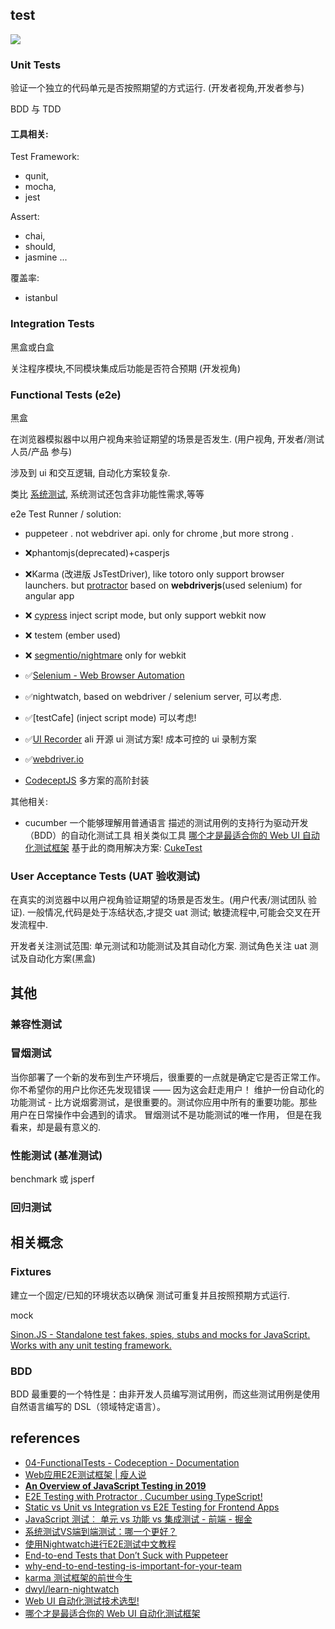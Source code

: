 ## test

![](https://www.testwo.com/attachments/13831/1523929648725.jpg)

### Unit Tests

验证一个独立的代码单元是否按照期望的方式运行. (开发者视角,开发者参与)

BDD 与 TDD

#### 工具相关:

Test Framework:
- qunit,
- mocha,
- jest

Assert:
- chai,
- should,
- jasmine ...

覆盖率:
- istanbul

### Integration Tests

黑盒或白盒

关注程序模块,不同模块集成后功能是否符合预期 (开发视角)

### Functional Tests (e2e)

黑盒

在浏览器模拟器中以用户视角来验证期望的场景是否发生. (用户视角, 开发者/测试人员/产品 参与)

涉及到 ui 和交互逻辑, 自动化方案较复杂.

类比 [系统测试](https://www.testwo.com/article/1248), 系统测试还包含非功能性需求,等等


e2e Test Runner / solution:

- puppeteer . not webdriver api. only for chrome ,but more strong .
- ❌phantomjs(deprecated)+casperjs
- ❌Karma (改进版 JsTestDriver), like totoro only support browser launchers. but [protractor](https://github.com/angular/protractor) based on **webdriverjs**(used selenium) for angular app
- ❌ [cypress](https://www.cypress.io/) inject script mode, but only support webkit now
- ❌ testem (ember used)
- ❌ [segmentio/nightmare](https://github.com/segmentio/nightmare) only for webkit

- ✅[Selenium - Web Browser Automation](https://docs.seleniumhq.org/)
- ✅nightwatch, based on webdriver / selenium server, 可以考虑.
- ✅[testCafe] (inject script mode) 可以考虑!
- ✅[UI Recorder](https://uirecorder.com/) ali 开源 ui 测试方案! 成本可控的 ui 录制方案
- ✅[webdriver.io](https://webdriver.io/docs/boilerplate.html)
- [CodeceptJS](https://codecept.io/) 多方案的高阶封装

其他相关:

-  cucumber 一个能够理解用普通语言 描述的测试用例的支持行为驱动开发（BDD）的自动化测试工具
  相关类似工具 [哪个才是最适合你的 Web UI 自动化测试框架](https://zhuanlan.zhihu.com/p/30385812)
  基于此的商用解决方案: [CukeTest](http://cuketest.com/)

### User Acceptance Tests (UAT 验收测试)

在真实的浏览器中以用户视角验证期望的场景是否发生。(用户代表/测试团队 验证).
一般情况,代码是处于冻结状态,才提交 uat 测试; 敏捷流程中,可能会交叉在开发流程中.


开发者关注测试范围: 单元测试和功能测试及其自动化方案.
测试角色关注 uat 测试及自动化方案(黑盒)

其他
----

### 兼容性测试


### 冒烟测试

当你部署了一个新的发布到生产环境后，很重要的一点就是确定它是否正常工作。你不希望你的用户比你还先发现错误 —— 因为这会赶走用户！
维护一份自动化的功能测试 - 比方说烟雾测试，是很重要的。测试你应用中所有的重要功能。那些用户在日常操作中会遇到的请求。
冒烟测试不是功能测试的唯一作用， 但是在我看来，却是最有意义的.

### 性能测试 (基准测试)

benchmark 或 jsperf


### 回归测试



## 相关概念

###  Fixtures

建立一个固定/已知的环境状态以确保 测试可重复并且按照预期方式运行.

mock

[Sinon.JS - Standalone test fakes, spies, stubs and mocks for JavaScript. Works with any unit testing framework.](https://sinonjs.org/)

### BDD

BDD 最重要的一个特性是：由非开发人员编写测试用例，而这些测试用例是使用自然语言编写的 DSL（领域特定语言）。


## references

- [04-FunctionalTests - Codeception - Documentation](https://codeception.com/docs/04-FunctionalTests)
- [Web应用E2E测试框架 | 瘦人说](https://slender-man.github.io/2013/06/30/2013-06-30-e2e-testing-of-web-application/)
- [**An Overview of JavaScript Testing in 2019**](https://medium.com/welldone-software/an-overview-of-javascript-testing-in-2019-264e19514d0a)
- [E2E Testing with Protractor , Cucumber using TypeScript!](https://medium.com/@igniteram/e2e-testing-with-protractor-cucumber-using-typescript-564575814e4a)
- [Static vs Unit vs Integration vs E2E Testing for Frontend Apps](https://kentcdodds.com/blog/unit-vs-integration-vs-e2e-tests)
- [JavaScript 测试︰ 单元 vs 功能 vs 集成测试 - 前端 - 掘金](https://juejin.im/entry/584ab2dc128fe1006c7cdc11)
- [系统测试VS端到端测试：哪一个更好？](https://www.testwo.com/article/1248)
- [使用Nightwatch进行E2E测试中文教程](https://www.jianshu.com/p/936bee074b66)
- [End-to-end Tests that Don’t Suck with Puppeteer](https://ropig.com/blog/end-end-tests-dont-suck-puppeteer/)
- [why-end-to-end-testing-is-important-for-your-team](https://www.freecodecamp.org/news/why-end-to-end-testing-is-important-for-your-team-cb7eb0ec1504/)
- [karma 测试框架的前世今生](http://taobaofed.org/blog/2016/01/08/karma-origin/)
- [dwyl/learn-nightwatch](https://github.com/dwyl/learn-nightwatch)
- [Web UI 自动化测试技术选型!](https://segmentfault.com/a/1190000016012033)
- [哪个才是最适合你的 Web UI 自动化测试框架](https://zhuanlan.zhihu.com/p/30385812)